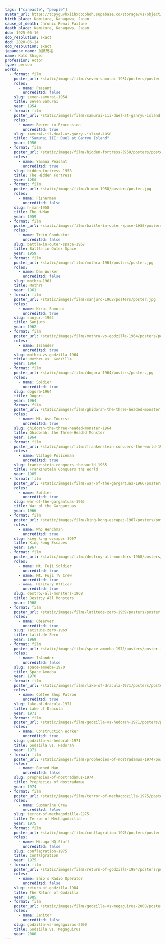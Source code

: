 ```yaml
---
tags: ["cineaste", "people"]
avatar_url: https://tcpyguvhxiihxcocbhoh.supabase.co/storage/v1/object/public/godzilla-cineaste-public/content/people/kato-shigeo/kato-shigeo.jpg
birth_place: Kamakura, Kanagawa, Japan
cause_of_death: Chronic Renal Failure
death_place: Kamakura, Kanagawa, Japan
dob: 1925-06-16
dob_resolution: exact
dod: 2020-06-14
dod_resolution: exact
japanese_name: 加藤茂雄
name: Katô Shigeo
profession: Actor
type: person
works:
  - format: film
    poster_url: /static/images/films/seven-samurai-1954/posters/poster.jpg
    roles:
      - name: Peasant
        uncredited: false
    slug: seven-samurai-1954
    title: Seven Samurai
    year: 1954
  - format: film
    poster_url: /static/images/films/samurai-iii-duel-at-ganryu-island-1956/posters/poster.jpg
    roles:
      - name: Bearer in Procession
        uncredited: true
    slug: samurai-iii-duel-at-ganryu-island-1956
    title: "Samurai III: Duel at Ganryu Island"
    year: 1956
  - format: film
    poster_url: /static/images/films/hidden-fortress-1958/posters/poster.jpg
    roles:
      - name: Yamana Peasant
        uncredited: true
    slug: hidden-fortress-1958
    title: The Hidden Fortress
    year: 1958
  - format: film
    poster_url: /static/images/films/h-man-1958/posters/poster.jpg
    roles:
      - name: Fisherman
        uncredited: false
    slug: h-man-1958
    title: The H-Man
    year: 1959
  - format: film
    poster_url: /static/images/films/battle-in-outer-space-1959/posters/poster.jpg
    roles:
      - name: Train Conductor
        uncredited: false
    slug: battle-in-outer-space-1959
    title: Battle in Outer Space
    year: 1959
  - format: film
    poster_url: /static/images/films/mothra-1961/posters/poster.jpg
    roles:
      - name: Dam Worker
        uncredited: false
    slug: mothra-1961
    title: Mothra
    year: 1961
  - format: film
    poster_url: /static/images/films/sanjuro-1962/posters/poster.jpg
    roles:
      - name: Kikui Samurai
        uncredited: true
    slug: sanjuro-1962
    title: Sanjuro
    year: 1962
  - format: film
    poster_url: /static/images/films/mothra-vs-godzilla-1964/posters/poster.jpg
    roles:
      - name: Islander
        uncredited: true
    slug: mothra-vs-godzilla-1964
    title: Mothra vs. Godzilla
    year: 1964
  - format: film
    poster_url: /static/images/films/dogora-1964/posters/poster.jpg
    roles:
      - name: Soldier
        uncredited: true
    slug: dogora-1964
    title: Dogora
    year: 1964
  - format: film
    poster_url: /static/images/films/ghidorah-the-three-headed-monster-1964/posters/poster.jpg
    roles:
      - name: Mt. Aso Tourist
        uncredited: true
    slug: ghidorah-the-three-headed-monster-1964
    title: Ghidorah, the Three-Headed Monster
    year: 1964
  - format: film
    poster_url: /static/images/films/frankenstein-conquers-the-world-1965/posters/poster.jpg
    roles:
      - name: Village Policeman
        uncredited: true
    slug: frankenstein-conquers-the-world-1965
    title: Frankenstein Conquers the World
    year: 1965
  - format: film
    poster_url: /static/images/films/war-of-the-gargantuas-1966/posters/poster.jpg
    roles:
      - name: Soldier
        uncredited: true
    slug: war-of-the-gargantuas-1966
    title: War of the Gargantuas
    year: 1966
  - format: film
    poster_url: /static/images/films/king-kong-escapes-1967/posters/poster.jpg
    roles:
      - name: Who Henchman
        uncredited: true
    slug: king-kong-escapes-1967
    title: King Kong Escapes
    year: 1967
  - format: film
    poster_url: /static/images/films/destroy-all-monsters-1968/posters/poster.jpg
    roles:
      - name: Mt. Fuji Soldier
        uncredited: true
      - name: Mt. Fuji TV Crew
        uncredited: true
      - name: Military Officer
        uncredited: true
    slug: destroy-all-monsters-1968
    title: Destroy All Monsters
    year: 1968
  - format: film
    poster_url: /static/images/films/latitude-zero-1969/posters/poster.jpg
    roles:
      - name: Observer
        uncredited: true
    slug: latitude-zero-1969
    title: Latitude Zero
    year: 1969
  - format: film
    poster_url: /static/images/films/space-amoeba-1970/posters/poster.jpg
    roles:
      - name: Islander
        uncredited: false
    slug: space-amoeba-1970
    title: Space Amoeba
    year: 1970
  - format: film
    poster_url: /static/images/films/lake-of-dracula-1971/posters/poster.jpg
    roles:
      - name: Coffee Shop Patron
        uncredited: true
    slug: lake-of-dracula-1971
    title: Lake of Dracula
    year: 1971
  - format: film
    poster_url: /static/images/films/godzilla-vs-hedorah-1971/posters/poster.jpg
    roles:
      - name: Construction Worker
        uncredited: true
    slug: godzilla-vs-hedorah-1971
    title: Godzilla vs. Hedorah
    year: 1971
  - format: film
    poster_url: /static/images/films/prophecies-of-nostradamus-1974/posters/poster.jpg
    roles:
      - name: Burned Man
        uncredited: false
    slug: prophecies-of-nostradamus-1974
    title: Prophecies of Nostradamus
    year: 1974
  - format: film
    poster_url: /static/images/films/terror-of-mechagodzilla-1975/posters/poster.jpg
    roles:
      - name: Submarine Crew
        uncredited: false
    slug: terror-of-mechagodzilla-1975
    title: Terror of Mechagodzilla
    year: 1975
  - format: film
    poster_url: /static/images/films/conflagration-1975/posters/poster.jpg
    roles:
      - name: Misuga HQ Staff
        uncredited: false
    slug: conflagration-1975
    title: Conflagration
    year: 1975
  - format: film
    poster_url: /static/images/films/return-of-godzilla-1984/posters/poster.jpg
    roles:
      - name: Ship's Radio Operator
        uncredited: false
    slug: return-of-godzilla-1984
    title: The Return of Godzilla
    year: 1985
  - format: film
    poster_url: /static/images/films/godzilla-vs-megaguirus-2000/posters/poster.jpg
    roles:
      - name: Janitor
        uncredited: false
    slug: godzilla-vs-megaguirus-2000
    title: Godzilla vs. Megaguirus
    year: 2000
---
```

